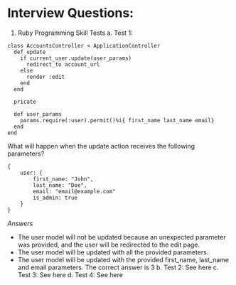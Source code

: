# Interview Questions:
1. Ruby Programming Skill Tests
a. Test 1:
```
class AccountsController < ApplicationController
  def update
    if current_user.update(user_params)
      redirect_to account_url
    else
      render :edit
    end
  end

  pricate

  def user_params
    params.require(:user).permit()%i{ first_name last_name email}
  end
end
```
What will happen when the update action receives the following parameters?
```
{
	user: {
    	first_name: "John",
    	last_name: "Doe",
    	email: "email@example.com"
    	is_admin: true
	}
}
```
*Answers*
- The user model will not be updated because an unexpected parameter was provided, and the user will be redirected to the edit page.
- The user model will be updated with all the provided parameters.
- The user model will be updated with the provided first_name, last_name and email parameters.
The correct answer is 3
b. Test 2: See here
c. Test 3: See here
d. Test 4: See here